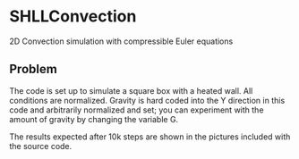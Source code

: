 # SHLLConvection
2D Convection simulation with compressible Euler equations

## Problem

The code is set up to simulate a square box with a heated wall. All conditions are normalized. Gravity is hard coded into the Y direction in this code and arbitrarily normalized and set; you can experiment with the amount of gravity by changing the variable G.

The results expected after 10k steps are shown in the pictures included with the source code.
